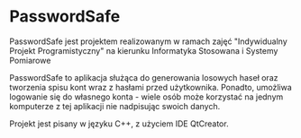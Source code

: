# PasswordSafe
PasswordSafe jest projektem realizowanym w ramach zajęć "Indywidualny Projekt Programistyczny" na kierunku Informatyka Stosowana i Systemy Pomiarowe

PasswordSafe to aplikacja służąca do generowania losowych haseł oraz tworzenia spisu kont wraz z hasłami przed użytkownika. Ponadto, umożliwa logowanie się do własnego konta - wiele osób może korzystać na jednym komputerze z tej aplikacji nie nadpisując swoich danych. 

Projekt jest pisany w języku C++, z użyciem IDE QtCreator. 
